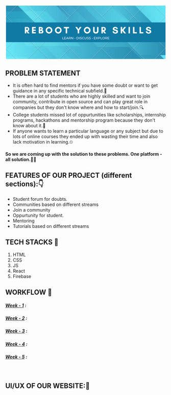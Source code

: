 <p align="center">
<img src="images/headerImage.png" width="500">
</p> 

## PROBLEM STATEMENT
- It is often hard to find mentors if you have some doubt or want to get guidance in any specific technical subfield.🤔
- There are a lot of students who are highly skilled and want to join community, contribute in open source and can play great role in companies but they don't know where and how to start/join.🔍
- College students missed lot of oppurtunities like scholarships, internship programs, hackathons and mentorship program because they don't know about it.📰
- If anyone wants to learn a particular language or any subject but due to lots of online courses they ended up with wasting their time and also lack motivation in learning.⏲

#### So we are coming up with the solution to these problems. One platform - all solution.👨‍💻

## FEATURES OF OUR PROJECT (different sections):👇

- Student forum for doubts.
- Communities based on different streams
- Join a community
- Oppurtunity for student.
- Mentoring
- Tutorials based on different streams

## TECH STACKS 🛒
1. HTML
2. CSS
3. JS
4. React
5. Firebase

## WORKFLOW 📃
##### [Week - 1](#) : 
##### [Week - 2](#) : 
##### [Week - 3](#) : 
##### [Week - 4](#) : 
##### [Week - 5](#) : 


<br>

## UI/UX OF OUR WEBSITE:🎨
